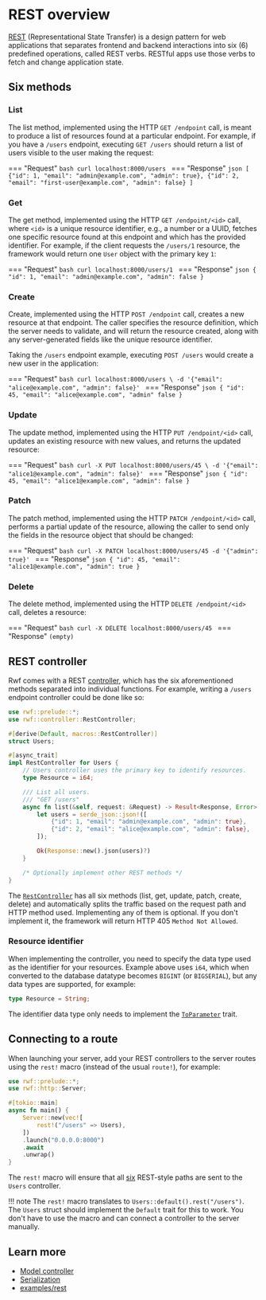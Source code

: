 # REST overview

[REST](https://en.wikipedia.org/wiki/REST) (Representational State Transfer) is a design pattern for web applications that separates frontend and backend interactions into six (6) predefined operations, called REST verbs. RESTful apps use those verbs to fetch and change application state.

## Six methods

### List

The list method, implemented using the HTTP `GET /endpoint` call, is meant to produce a list of resources found at a particular endpoint. For example, if you have a `/users` endpoint, executing `GET /users` should return a list of users visible to the user making the request:

=== "Request"
    ```bash
    curl localhost:8000/users
    ```
=== "Response"
    ```json
    [
      {"id": 1, "email": "admin@example.com", "admin": true},
      {"id": 2, "email": "first-user@example.com", "admin": false}
    ]
    ```

### Get

The get method, implemented using the HTTP `GET /endpoint/<id>` call, where `<id>` is a unique resource identifier, e.g., a number or a UUID, fetches one specific resource found at this endpoint and which has the provided identifier. For example, if the client requests the `/users/1` resource, the framework would return one `User` object with the primary key `1`:

=== "Request"
    ```bash
    curl localhost:8000/users/1
    ```
=== "Response"
    ```json
    {
      "id": 1,
      "email": "admin@example.com",
      "admin": false
    }
    ```

### Create

Create, implemented using the HTTP `POST /endpoint` call, creates a new resource at that endpoint. The caller specifies the resource definition, which the server needs to validate, and will return the resource created, along with any server-generated fields like the unique resource identifier.

Taking the `/users` endpoint example, executing `POST /users` would create a new user in the application:

=== "Request"
    ```bash
    curl localhost:8000/users \
      -d '{"email": "alice@example.com", "admin": false}'
    ```
=== "Response"
    ```json
    {
      "id": 45,
      "email": "alice@example.com",
      "admin" false
    }
    ```

### Update

The update method, implemented using the HTTP `PUT /endpoint/<id>` call, updates an existing resource with new values, and returns the updated resource:

=== "Request"
    ```bash
    curl -X PUT localhost:8000/users/45 \
      -d '{"email": "alice1@example.com", "admin": false}'
    ```
=== "Response"
    ```json
    {
      "id": 45,
      "email": "alice1@example.com",
      "admin": false
    }
    ```

### Patch

The patch method, implemented using the HTTP `PATCH /endpoint/<id>` call, performs a partial update of the resource, allowing the caller to send only the fields in the resource object that should be changed:

=== "Request"
    ```bash
    curl -X PATCH localhost:8000/users/45 -d '{"admin": true}'
    ```
=== "Response"
    ```json
    {
      "id": 45,
      "email": "alice1@example.com",
      "admin": true
    }
    ```

### Delete

The delete method, implemented using the HTTP `DELETE /endpoint/<id>` call, deletes a resource:

=== "Request"
    ```bash
    curl -X DELETE localhost:8000/users/45
    ```
=== "Response"
    ```
    (empty)
    ```

## REST controller

Rwf comes with a REST [controller](../), which has the six aforementioned methods separated into individual functions. For example, writing a `/users` endpoint controller could be done like so:

```rust
use rwf::prelude::*;
use rwf::controller::RestController;

#[derive(Default, macros::RestController)]
struct Users;

#[async_trait]
impl RestController for Users {
    // Users controller uses the primary key to identify resources.
    type Resource = i64;

    /// List all users.
    /// "GET /users"
    async fn list(&self, request: &Request) -> Result<Response, Error> {
        let users = serde_json::json!([
            {"id": 1, "email": "admin@example.com", "admin": true},
            {"id": 2, "email": "alice@example.com", "admin": false},
        ]);

        Ok(Response::new().json(users)?)
    }

    /* Optionally implement other REST methods */
}
```

The [`RestController`](https://docs.rs/rwf/latest/rwf/controller/trait.RestController.html) has all six methods (list, get, update, patch, create, delete) and automatically splits the traffic based on the request path and HTTP method used. Implementing any of them is optional. If you don't implement it, the framework will return HTTP 405 `Method Not Allowed`.

### Resource identifier
When implementing the controller, you need to specify the data type used as the identifier for your resources. Example above uses `i64`, which when converted to the database datatype becomes `BIGINT` (or `BIGSERIAL`), but any data types are supported, for example:

```rust
type Resource = String;
```

The identifier data type only needs to implement the [`ToParameter`](https://docs.rs/rwf/latest/rwf/http/path/to_parameter/trait.ToParameter.html) trait.

## Connecting to a route

When launching your server, add your REST controllers to the server routes using the `rest!` macro (instead of the usual `route!`), for example:

```rust
use rwf::prelude::*;
use rwf::http::Server;

#[tokio::main]
async fn main() {
    Server::new(vec![
        rest!("/users" => Users),
    ])
    .launch("0.0.0.0:8000")
    .await
    .unwrap()
}
```

The `rest!` macro will ensure that all [six](#six-methods) REST-style paths are sent to the `Users` controller.

!!! note
    The `rest!` macro translates to `Users::default().rest("/users")`. The `Users` struct should implement the `Default`
    trait for this to work. You don't have to use the macro and can connect a controller to the server manually.

## Learn more

- [Model controller](../model-controller)
- [Serialization](../serialization)
- [examples/rest](https://github.com/levkk/rwf/tree/main/examples/rest)
